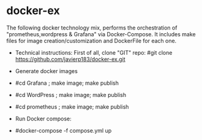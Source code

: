 # docker-ex

The following docker technology mix, performs the orchestration of "prometheus,wordpress & Grafana" via Docker-Compose. It includes make files for image creation/customization and DockerFile for each one.

* Technical instructions: First of all, clone "GIT" repo: #git clone https://github.com/javierp183/docker-ex.git

* Generate docker images

* #cd Grafana ; make image; make publish
* #cd WordPress ; make image; make publish
* #cd prometheus ; make image; make publish

* Run Docker compose:
* #docker-compose -f compose.yml up
